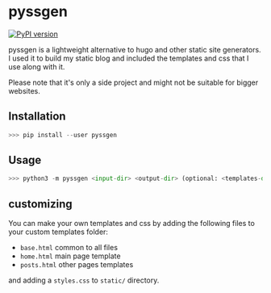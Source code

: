 # pyssgen

[![PyPI version](https://badge.fury.io/py/pyssgen.svg)](https://badge.fury.io/py/pyssgen)

pyssgen is a lightweight alternative to hugo and other static site generators.
I used it to build my static blog and included the templates and css that I use along with it.

Please note that it's only a side project and might not be suitable for bigger
websites.


## Installation

```python
>>> pip install --user pyssgen
```

## Usage

```python
>>> python3 -m pyssgen <input-dir> <output-dir> (optional: <templates-dir>)
```

## customizing

You can make your own templates and css by adding the following files to your
custom templates folder:
* `base.html` common to all files
* `home.html` main page template
* `posts.html` other pages templates

and adding a `styles.css` to `static/` directory.

